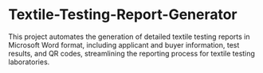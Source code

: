 # Textile-Testing-Report-Generator
This project automates the generation of detailed textile testing reports in Microsoft Word format, including applicant and buyer information, test results, and QR codes, streamlining the reporting process for textile testing laboratories.
